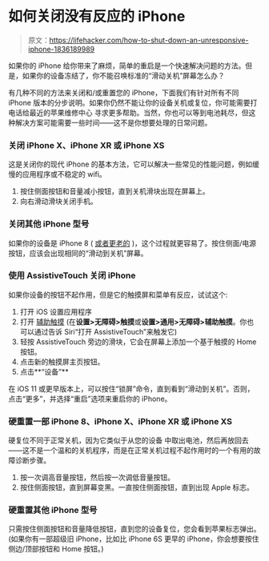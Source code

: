# 如何关闭没有反应的 iPhone

> 原文：<https://lifehacker.com/how-to-shut-down-an-unresponsive-iphone-1836189989>



如果你的 iPhone 给你带来了麻烦，简单的重启是一个快速解决问题的方法。但是，如果你的设备冻结了，你不能召唤标准的“滑动关机”屏幕怎么办？



有几种不同的方法来关闭和/或重置您的 iPhone，下面我们有针对所有不同 iPhone 版本的分步说明。如果你仍然不能让你的设备关机或复位，你可能需要打电话给最近的苹果维修中心 寻求更多帮助。当然，你也可以等到电池耗尽，但这种解决方案可能需要一些时间——这不是你想要处理的日常问题。

### 关闭 iPhone X、iPhone XR 或 iPhone XS

这是关闭你的现代 iPhone 的基本方法，它可以解决一些常见的性能问题，例如缓慢的应用程序或不稳定的 wifi。

1.  按住侧面按钮和音量减小按钮，直到关机滑块出现在屏幕上。
2.  向右滑动滑块关闭手机。

### 关闭其他 iPhone 型号

如果你的设备是 iPhone 8 ( [或者更老的](https://support.apple.com/en-us/HT201559) )，这个过程就更容易了。按住侧面/电源按钮，应该会出现相同的“滑动到关机”屏幕。

### 使用 AssistiveTouch 关闭 iPhone

如果你设备的按钮不起作用，但是它的触摸屏和菜单有反应，试试这个:

1.  打开 iOS 设置应用程序
2.  打开 [辅助触摸](https://support.apple.com/en-us/HT202658) (在**设置>无障碍>触摸**或**设置>通用>无障碍>辅助触摸**。你也可以通过告诉 Siri“打开 AssistiveTouch”来触发它)
3.  轻按 AssistiveTouch 旁边的滑块，它会在屏幕上添加一个基于触摸的 Home 按钮。
4.  点击新的触摸屏主页按钮。
5.  点击**“设备”**

在 iOS 11 或更早版本上，可以按住“锁屏”命令，直到看到“滑动到关机”。否则，点击“更多”，并选择“重启”选项来重启你的 iPhone。

### 硬重置一部 **iPhone 8、iPhone X、iPhone XR 或 iPhone XS**

硬复位不同于正常关机，因为它类似于从您的设备 中取出电池，然后再放回去——这不是一个温和的关机程序，而是在正常关机过程不起作用时的一个有用的故障诊断步骤。

1.  按一次调高音量按钮，然后按一次调低音量按钮。
2.  按住侧面按钮，直到屏幕变黑。一直按住侧面按钮，直到出现 Apple 标志。

### **硬重置其他 iPhone 型号**

只需按住侧面按钮和音量降低按钮，直到您的设备复位，您会看到苹果标志弹出。(如果你有一部超级旧 iPhone，比如比 iPhone 6S 更早的 iPhone，你会想要按住侧边/顶部按钮和 Home 按钮。)